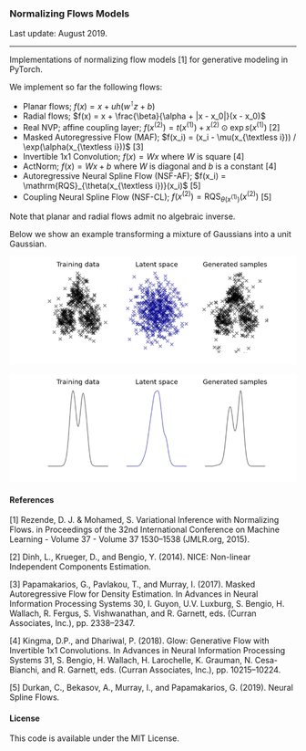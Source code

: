 ### Normalizing Flows Models

Last update: August 2019.

---

Implementations of normalizing flow models [1] for generative modeling in PyTorch.

We implement so far the following flows:

- Planar flows; $f(x) = x + u h(w^\intercal z + b)$
- Radial flows; $f(x) = x + \frac{\beta}{\alpha + |x - x_0|}(x - x_0)$
- Real NVP; affine coupling layer; $f(x^{(2)}) = t(x^{(1)}) + x^{(2)}\odot\exp s(x^{(1)})$ [2]
- Masked Autoregressive Flow (MAF); $f(x_i) = (x_i - \mu(x_{\textless i})) / \exp(\alpha(x_{\textless i}))$ [3]
- Invertible 1x1 Convolution; $f(x) = Wx$ where $W$ is square [4]
- ActNorm; $f(x) = Wx + b$ where $W$ is diagonal and $b$ is a constant [4]
- Autoregressive Neural Spline Flow (NSF-AF); $f(x_i) = \mathrm{RQS}_{\theta(x_{\textless i})}(x_i)$ [5]
- Coupling Neural Spline Flow (NSF-CL); $f(x^{(2)}) = \text{RQS}_{\theta(x^{(1)})}(x^{(2)})$ [5]

Note that planar and radial flows admit no algebraic inverse.

Below we show an example transforming a mixture of Gaussians into a unit Gaussian.

![](examples/ex_2d.png)

![](examples/ex_1d.png)

#### References

[1] Rezende, D. J. & Mohamed, S. Variational Inference with Normalizing Flows. in Proceedings of the 32nd International Conference on Machine Learning - Volume 37 - Volume 37 1530–1538 (JMLR.org, 2015).

[2] Dinh, L., Krueger, D., and Bengio, Y. (2014). NICE: Non-linear Independent Components Estimation.

[3] Papamakarios, G., Pavlakou, T., and Murray, I. (2017). Masked Autoregressive Flow for Density Estimation. In Advances in Neural Information Processing Systems 30, I. Guyon, U.V. Luxburg, S. Bengio, H. Wallach, R. Fergus, S. Vishwanathan, and R. Garnett, eds. (Curran Associates, Inc.), pp. 2338–2347.

[4] Kingma, D.P., and Dhariwal, P. (2018). Glow: Generative Flow with Invertible 1x1 Convolutions. In Advances in Neural Information Processing Systems 31, S. Bengio, H. Wallach, H. Larochelle, K. Grauman, N. Cesa-Bianchi, and R. Garnett, eds. (Curran Associates, Inc.), pp. 10215–10224.

[5] Durkan, C., Bekasov, A., Murray, I., and Papamakarios, G. (2019). Neural Spline Flows.

#### License

This code is available under the MIT License.
